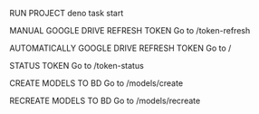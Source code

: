 RUN PROJECT
deno task start

MANUAL GOOGLE DRIVE REFRESH TOKEN
Go to /token-refresh

AUTOMATICALLY GOOGLE DRIVE REFRESH TOKEN
Go to /

STATUS TOKEN
Go to /token-status

CREATE MODELS TO BD
Go to /models/create

RECREATE MODELS TO BD
Go to /models/recreate